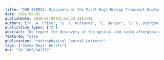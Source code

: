 ```yaml
---
title: "GRB 010921: Discovery of the First High Energy Transient Explorer Afterglow"
date: 2002-06-01
publishDate: 2020-01-09T21:52:33.191314Z
authors: ["P. A. Price", "S. R. Kulkarni", "E. Berger", "S. G. Djorgovski", "D. A. Frail", "A. Mahabal", "D. W. Fox", "F. A. Harrison", "J. S. Bloom", "S. A. Yost", "D. E. Reichart", "A. A. Henden", "G. R. Ricker", "R. van der Spek", "K. Hurley", "J. -L. Atteia", "N. Kawai", "E. Fenimore", "C. Graziani"]
publication_types: ["2"]
abstract: "We report the discovery of the optical and radio afterglow of GRB 010921, the first gamma-ray burst afterglow to be found from a localization by the High Energy Transient Explorer satellite. We present optical spectroscopy of the host galaxy, which we find to be a dusty and apparently normal star-forming galaxy at z=0.451. The unusually steep optical spectral slope of the afterglow can be explained by heavy extinction, A$_V$&gt;0.5 mag, along the line of sight to the GRB. Dust with similar A$_V$ for the host galaxy as a whole appears to be required by the measurement of a Balmer decrement in the spectrum of the host galaxy."
featured: false
publication: "*Astrophysical Journal Letters*"
tags: ["Gamma Rays: Bursts"]
doi: "10.1086/341332"
---
```



